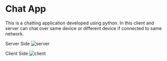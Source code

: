 # Chat App
This is a chatting application developed using python.
In this client and server can chat over same device or different device if connected to same network.

Server Side
![server](https://github.com/gautamgupta1811/chatapp/blob/master/server.png)

Client Side
![client](https://github.com/gautamgupta1811/chatapp/blob/master/client.png)

